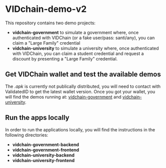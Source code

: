 # VIDchain-demo-v2

This repository contains two demo projects:

 - **vidchain-government** to simulate a government where, once authenticated with VIDChain (or a fake user/pass: santi/any), you can claim a "Large Family" credential
 - **vidchain-university** to simulate a university where, once authenticated with VIDChain, you can claim a student credential and request a discount by presenting a "Large Family" credential.

## Get VIDChain wallet and test the available demos

The _.apk_ is currently not publically distributed, you will need to contact with ValidatedID to get the latest wallet version. Once you got your wallet, you will find the demos running at: [vidchain-government](https://dev.api.vidchain.net/demo/government/) and [vidchain-university](https://dev.api.vidchain.net/demo/university/).


## Run the apps locally

In order to run the applications locally, you will find the instructions in the following directories:

- **vidchain-government-backend**
- **vidchain-government-frontend**
- **vidchain-university-backend**
- **vidchain-university-frontend**